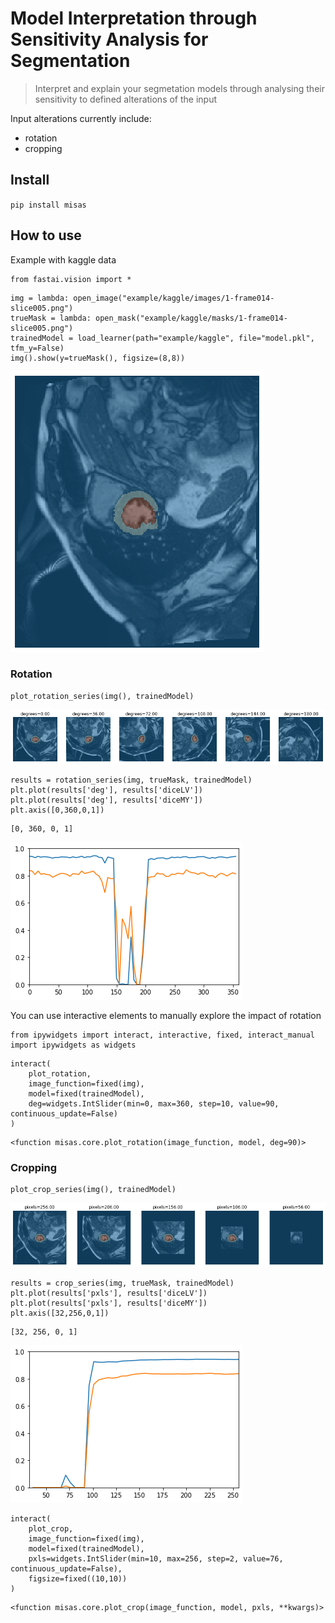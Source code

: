 # Model Interpretation through Sensitivity Analysis for Segmentation
> Interpret and explain your segmetation models through analysing their sensitivity to defined alterations of the input


Input alterations currently include:
 - rotation
 - cropping

## Install

`pip install misas`

## How to use

Example with kaggle data

```
from fastai.vision import *
```

```
img = lambda: open_image("example/kaggle/images/1-frame014-slice005.png")
trueMask = lambda: open_mask("example/kaggle/masks/1-frame014-slice005.png")
trainedModel = load_learner(path="example/kaggle", file="model.pkl", tfm_y=False)
img().show(y=trueMask(), figsize=(8,8))
```


![png](docs/images/output_6_0.png)


### Rotation

```
plot_rotation_series(img(), trainedModel)
```


![png](docs/images/output_8_0.png)


```
results = rotation_series(img, trueMask, trainedModel)
plt.plot(results['deg'], results['diceLV'])
plt.plot(results['deg'], results['diceMY'])
plt.axis([0,360,0,1])
```

    





    [0, 360, 0, 1]




![png](docs/images/output_9_2.png)


You can use interactive elements to manually explore the impact of rotation

```
from ipywidgets import interact, interactive, fixed, interact_manual
import ipywidgets as widgets
```

```
interact(
    plot_rotation,
    image_function=fixed(img),
    model=fixed(trainedModel),
    deg=widgets.IntSlider(min=0, max=360, step=10, value=90, continuous_update=False)
)
```




    <function misas.core.plot_rotation(image_function, model, deg=90)>



### Cropping

```
plot_crop_series(img(), trainedModel)
```


![png](docs/images/output_14_0.png)


```
results = crop_series(img, trueMask, trainedModel)
plt.plot(results['pxls'], results['diceLV'])
plt.plot(results['pxls'], results['diceMY'])
plt.axis([32,256,0,1])
```

    





    [32, 256, 0, 1]




![png](docs/images/output_15_2.png)


```
interact(
    plot_crop,
    image_function=fixed(img),
    model=fixed(trainedModel),
    pxls=widgets.IntSlider(min=10, max=256, step=2, value=76, continuous_update=False),
    figsize=fixed((10,10))
)
```




    <function misas.core.plot_crop(image_function, model, pxls, **kwargs)>



